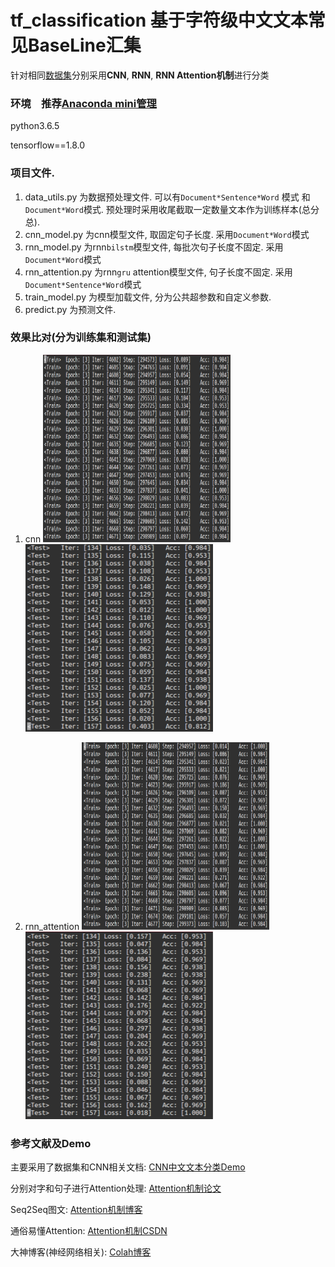 # tf_classification 基于字符级中文文本常见BaseLine汇集

针对相同[数据集](https://pan.baidu.com/share/init?surl=hugrfRu)分别采用**CNN**, **RNN**, **RNN Attention机制**进行分类

### 环境　推荐[Anaconda mini管理](https://www.jianshu.com/p/169403f7e40c)

python3.6.5 

tensorflow==1.8.0


### 项目文件.
1. data_utils.py 为数据预处理文件. 可以有`Document*Sentence*Word` 模式 和`Document*Word`模式. 预处理时采用收尾截取一定数量文本作为训练样本(总分总).
2. cnn_model.py 为cnn模型文件, 取固定句子长度. 采用`Document*Word`模式
3. rnn_model.py 为rnn`bilstm`模型文件, 每批次句子长度不固定. 采用`Document*Word`模式
4. rnn_attention.py 为rnn`gru` attention模型文件, 句子长度不固定. 采用`Document*Sentence*Word`模式
5. train_model.py 为模型加载文件, 分为公共超参数和自定义参数.
6. predict.py 为预测文件. 

### 效果比对(分为训练集和测试集)
1. cnn 
![data/cnn_train.png](data/cnn_train.png)
![data/cnn_test.png](data/cnn_test.png)

2. rnn_attention
![data/rnn_attention_train.png](data/rnn_attention_train.png)
![data/rnn_attention_test.png](data/rnn_attention_test.png)

### 参考文献及Demo

主要采用了数据集和CNN相关文档: [CNN中文文本分类Demo](https://github.com/gaussic/text-classification-cnn-rnn)

分别对字和句子进行Attention处理: [Attention机制论文](https://www.cs.cmu.edu/~diyiy/docs/naacl16.pdf)

Seq2Seq图文: [Attention机制博客](https://theneuralperspective.com/2016/11/20/recurrent-neural-network-rnn-part-4-attentional-interfaces/)

通俗易懂Attention: [Attention机制CSDN](https://blog.csdn.net/BVL10101111/article/details/78470716)

大神博客(神经网络相关): [Colah博客](http://colah.github.io)
